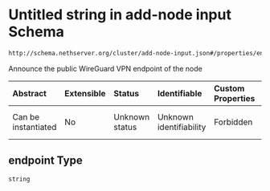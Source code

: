 # Untitled string in add-node input Schema

```txt
http://schema.nethserver.org/cluster/add-node-input.json#/properties/endpoint
```

Announce the public WireGuard VPN endpoint of the node

| Abstract            | Extensible | Status         | Identifiable            | Custom Properties | Additional Properties | Access Restrictions | Defined In                                                                 |
| :------------------ | :--------- | :------------- | :---------------------- | :---------------- | :-------------------- | :------------------ | :------------------------------------------------------------------------- |
| Can be instantiated | No         | Unknown status | Unknown identifiability | Forbidden         | Allowed               | none                | [add-node-input.json*](cluster/add-node-input.json "open original schema") |

## endpoint Type

`string`
